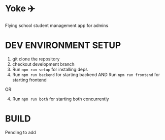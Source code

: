 # Yoke ✈️
Flying school student management app for admins

DEV ENVIRONMENT SETUP
====================
1. git clone the repository
2. checkout development branch
3. Run ```npm run setup``` for installing deps
4. Run ```npm run backend``` for starting backend AND Run ```npm run frontend``` for starting frontend 

OR

4. Run ```npm run both``` for starting both concurrently

BUILD
====================
Pending to add